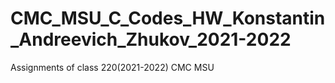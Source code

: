# CMC_MSU_C_Codes_HW_Konstantin_Andreevich_Zhukov_2021-2022

Assignments of class 220(2021-2022) CMC MSU
